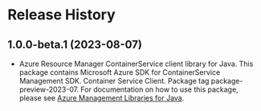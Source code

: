 # Release History

## 1.0.0-beta.1 (2023-08-07)

- Azure Resource Manager ContainerService client library for Java. This package contains Microsoft Azure SDK for ContainerService Management SDK. Container Service Client. Package tag package-preview-2023-07. For documentation on how to use this package, please see [Azure Management Libraries for Java](https://aka.ms/azsdk/java/mgmt).
